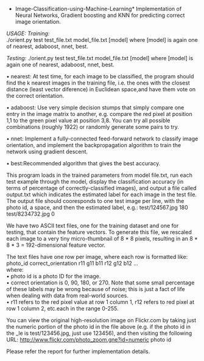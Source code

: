 * Image-Classification-using-Machine-Learning*
Implementation of Neural Networks, Gradient boosting and KNN for predicting correct image orientation.

*USAGE:* 
*Training:*  
./orient.py test test_file.txt model_file.txt [model]
where [model] is again one of nearest, adaboost, nnet, best.

*Testing:* 
./orient.py test test_file.txt model_file.txt [model]
where [model] is again one of nearest, adaboost, nnet, best.

• nearest: At test time, for each image to be classified, the program should find the k nearest images in the training file, i.e. the ones with the closest distance (least vector diference) in Euclidean space,and have them vote on the correct orientation.

• adaboost: Use very simple decision stumps that simply compare one entry in the image matrix to another, e.g. compare the red pixel at position 1,1 to the green pixel value at position 3,8. You can try all possible combinations (roughly 1922) or randomly generate some pairs to try.

• nnet: Implement a fully-connected feed-forward network to classify image orientation, and implement the backpropagation algorithm to train the network using gradient descent.

• best:Recommended algorithm that gives the best accuracy.

This program loads in the trained parameters from model file.txt, run each test example through the model, display the classification accuracy (in terms of percentage of correctly-classified images), and output a file called output.txt which indicates the estimated label for each image in the test file. The output file should cooresponds to one test image per line, with the photo id, a space, and then the estimated label, e.g.:
test/124567.jpg 180
test/8234732.jpg 0

We have two ASCII text files, one for the training dataset and one for testing, that contain the feature vectors. 
To generate this file, we rescaled each image to a very tiny micro-thumbnail of 8 * 8 pixels, resulting in an 8 * 8 * 3 = 192-dimensional feature vector.

The text files have one row per image, where each row is formatted like:  
photo_id correct_orientation r11 g11 b11 r12 g12 b12 ...  
where:  
• photo id is a photo ID for the image.  
• correct orientation is 0, 90, 180, or 270. Note that some small percentage of these labels may be wrong because of noise; this is just a fact of life when dealing with data from real-world sources.  
• r11 refers to the red pixel value at row 1 column 1, r12 refers to red pixel at row 1 column 2, etc.each in the range 0-255.
 
You can view the original high-resolution image on Flickr.com by taking just the numeric portion of the photo id in the file above (e.g. if the photo id in the _le is test/123456.jpg, just use 123456), and then visiting the following URL: 
http://www.flickr.com/photo_zoom.gne?id=numeric photo id


Please refer the report for further implementation details.
